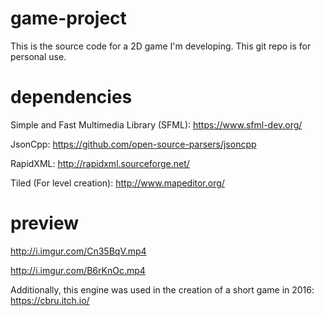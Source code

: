 # game-project

This is the source code for a 2D game I'm developing. This git repo is for personal use.

# dependencies

Simple and Fast Multimedia Library (SFML): https://www.sfml-dev.org/

JsonCpp: https://github.com/open-source-parsers/jsoncpp

RapidXML: http://rapidxml.sourceforge.net/

Tiled (For level creation): http://www.mapeditor.org/

# preview

http://i.imgur.com/Cn35BqV.mp4

http://i.imgur.com/B6rKnOc.mp4

Additionally, this engine was used in the creation of a short game in 2016: https://cbru.itch.io/

